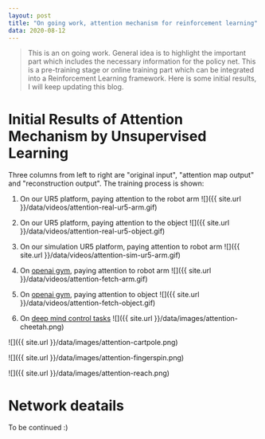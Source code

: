 ```yaml
---
layout: post
title: "On going work, attention mechanism for reinforcement learning"
data: 2020-08-12
---
```


> This is an on going work. General idea is to highlight the important part which includes the necessary
information for the policy net. This is a pre-training stage or online training part which can be integrated into
a Reinforcement Learning framework. Here is some initial results, I will keep updating this blog.

# Initial Results of Attention Mechanism by Unsupervised Learning

Three columns from left to right are "original input", "attention map output" and "reconstruction output". The training process is shown:

1. On our UR5 platform, paying attention to the robot arm
![]({{ site.url }}/data/videos/attention-real-ur5-arm.gif)

2. On our UR5 platform, paying attention to the object
![]({{ site.url }}/data/videos/attention-real-ur5-object.gif)

3. On our simulation UR5 platform, paying attention to robot arm
![]({{ site.url }}/data/videos/attention-sim-ur5-arm.gif)

4. On [openai gym](https://gym.openai.com/), paying attention to robot arm
![]({{ site.url }}/data/videos/attention-fetch-arm.gif)

5. On [openai gym](https://gym.openai.com/), paying attention to object
![]({{ site.url }}/data/videos/attention-fetch-object.gif)

6. On [deep mind control tasks](https://deepmind.com/research/open-source/deepmind-control-suite)
![]({{ site.url }}/data/images/attention-cheetah.png)

![]({{ site.url }}/data/images/attention-cartpole.png)

![]({{ site.url }}/data/images/attention-fingerspin.png)

![]({{ site.url }}/data/images/attention-reach.png)

# Network deatails

To be continued :)
